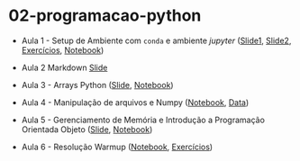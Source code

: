 # 02-programacao-python

* Aula 1 - Setup de Ambiente com `conda` e ambiente *jupyter* ([Slide1](https://github.com/ai2-education-fiep-turma-5/02-programacao-python/blob/main/slides/aula1/introducao.pdf), [Slide2](https://github.com/ai2-education-fiep-turma-5/02-programacao-python/blob/main/slides/aula2/markdown.pdf),  [Exercícios](https://github.com/ai2-education-fiep-turma-5/02-programacao-python/blob/main/exercicios/aula1), [Notebook](https://github.com/ai2-education-fiep-turma-5/02-programacao-python/blob/main/src/aula1))

* Aula 2 Markdown [Slide](https://github.com/ai2-education-fiep-turma-5/02-programacao-python/blob/main/slides/aula2/markdown.pdf)

* Aula 3 - Arrays Python ([Slide](https://github.com/ai2-education-fiep-turma-5/02-programacao-python/blob/main/slides/aula3/Arrays_python.pdf), [Notebook](https://github.com/ai2-education-fiep-turma-5/02-programacao-python/blob/main/src/aula3))

* Aula 4 - Manipulação de arquivos e Numpy ([Notebook](https://github.com/ai2-education-fiep-turma-5/02-programacao-python/blob/main/src/aula4), [Data](https://github.com/ai2-education-fiep-turma-5/02-programacao-python/blob/main/src/aula4/data))

* Aula 5 - Gerenciamento de Memória e Introdução a Programação Orientada Objeto ([Slide](https://github.com/ai2-education-fiep-turma-5/02-programacao-python/blob/main/slides/aula5/POO-Python.pdf), [Notebook](https://github.com/ai2-education-fiep-turma-5/02-programacao-python/blob/main/src/aula5)) 

* Aula 6 - Resolução Warmup ([Notebook](https://github.com/ai2-education-fiep-turma-5/02-programacao-python/blob/main/src/aula6), [Exercícios](https://github.com/ai2-education-fiep-turma-5/02-programacao-python/blob/main/exercicios/aula6))


